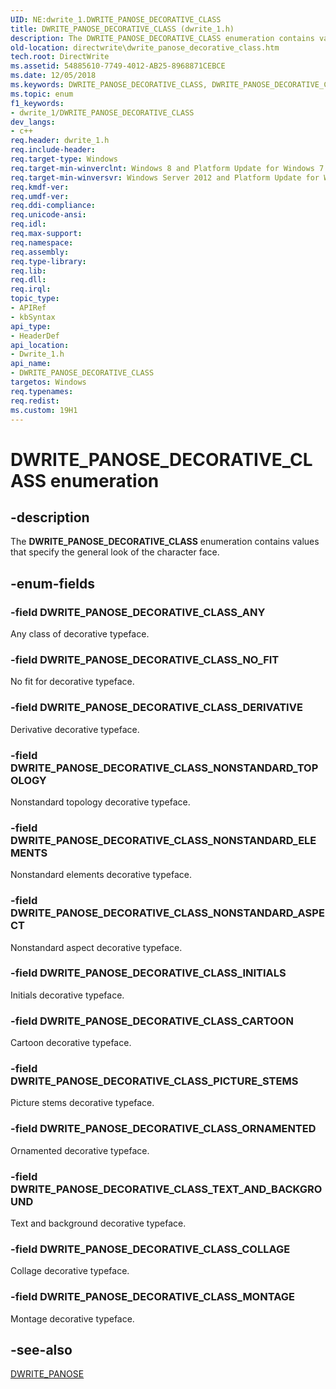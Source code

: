 ```yaml
---
UID: NE:dwrite_1.DWRITE_PANOSE_DECORATIVE_CLASS
title: DWRITE_PANOSE_DECORATIVE_CLASS (dwrite_1.h)
description: The DWRITE_PANOSE_DECORATIVE_CLASS enumeration contains values that specify the general look of the character face.
old-location: directwrite\dwrite_panose_decorative_class.htm
tech.root: DirectWrite
ms.assetid: 54885610-7749-4012-AB25-8968871CEBCE
ms.date: 12/05/2018
ms.keywords: DWRITE_PANOSE_DECORATIVE_CLASS, DWRITE_PANOSE_DECORATIVE_CLASS enumeration [Direct Write], DWRITE_PANOSE_DECORATIVE_CLASS_ANY, DWRITE_PANOSE_DECORATIVE_CLASS_CARTOON, DWRITE_PANOSE_DECORATIVE_CLASS_COLLAGE, DWRITE_PANOSE_DECORATIVE_CLASS_DERIVATIVE, DWRITE_PANOSE_DECORATIVE_CLASS_INITIALS, DWRITE_PANOSE_DECORATIVE_CLASS_MONTAGE, DWRITE_PANOSE_DECORATIVE_CLASS_NONSTANDARD_ASPECT, DWRITE_PANOSE_DECORATIVE_CLASS_NONSTANDARD_ELEMENTS, DWRITE_PANOSE_DECORATIVE_CLASS_NONSTANDARD_TOPOLOGY, DWRITE_PANOSE_DECORATIVE_CLASS_NO_FIT, DWRITE_PANOSE_DECORATIVE_CLASS_ORNAMENTED, DWRITE_PANOSE_DECORATIVE_CLASS_PICTURE_STEMS, DWRITE_PANOSE_DECORATIVE_CLASS_TEXT_AND_BACKGROUND, directwrite.dwrite_panose_decorative_class, dwrite_1/DWRITE_PANOSE_DECORATIVE_CLASS, dwrite_1/DWRITE_PANOSE_DECORATIVE_CLASS_ANY, dwrite_1/DWRITE_PANOSE_DECORATIVE_CLASS_CARTOON, dwrite_1/DWRITE_PANOSE_DECORATIVE_CLASS_COLLAGE, dwrite_1/DWRITE_PANOSE_DECORATIVE_CLASS_DERIVATIVE, dwrite_1/DWRITE_PANOSE_DECORATIVE_CLASS_INITIALS, dwrite_1/DWRITE_PANOSE_DECORATIVE_CLASS_MONTAGE, dwrite_1/DWRITE_PANOSE_DECORATIVE_CLASS_NONSTANDARD_ASPECT, dwrite_1/DWRITE_PANOSE_DECORATIVE_CLASS_NONSTANDARD_ELEMENTS, dwrite_1/DWRITE_PANOSE_DECORATIVE_CLASS_NONSTANDARD_TOPOLOGY, dwrite_1/DWRITE_PANOSE_DECORATIVE_CLASS_NO_FIT, dwrite_1/DWRITE_PANOSE_DECORATIVE_CLASS_ORNAMENTED, dwrite_1/DWRITE_PANOSE_DECORATIVE_CLASS_PICTURE_STEMS, dwrite_1/DWRITE_PANOSE_DECORATIVE_CLASS_TEXT_AND_BACKGROUND
ms.topic: enum
f1_keywords:
- dwrite_1/DWRITE_PANOSE_DECORATIVE_CLASS
dev_langs:
- c++
req.header: dwrite_1.h
req.include-header: 
req.target-type: Windows
req.target-min-winverclnt: Windows 8 and Platform Update for Windows 7 [desktop apps only]
req.target-min-winversvr: Windows Server 2012 and Platform Update for Windows Server 2008 R2 [desktop apps only]
req.kmdf-ver: 
req.umdf-ver: 
req.ddi-compliance: 
req.unicode-ansi: 
req.idl: 
req.max-support: 
req.namespace: 
req.assembly: 
req.type-library: 
req.lib: 
req.dll: 
req.irql: 
topic_type:
- APIRef
- kbSyntax
api_type:
- HeaderDef
api_location:
- Dwrite_1.h
api_name:
- DWRITE_PANOSE_DECORATIVE_CLASS
targetos: Windows
req.typenames: 
req.redist: 
ms.custom: 19H1
---
```


# DWRITE_PANOSE_DECORATIVE_CLASS enumeration


## -description


The <b>DWRITE_PANOSE_DECORATIVE_CLASS</b> enumeration contains values that specify the general look of the character face.


## -enum-fields




### -field DWRITE_PANOSE_DECORATIVE_CLASS_ANY

Any class of decorative typeface.


### -field DWRITE_PANOSE_DECORATIVE_CLASS_NO_FIT

No fit for decorative typeface.


### -field DWRITE_PANOSE_DECORATIVE_CLASS_DERIVATIVE

Derivative decorative typeface.


### -field DWRITE_PANOSE_DECORATIVE_CLASS_NONSTANDARD_TOPOLOGY

Nonstandard topology decorative typeface.


### -field DWRITE_PANOSE_DECORATIVE_CLASS_NONSTANDARD_ELEMENTS

Nonstandard elements decorative typeface.


### -field DWRITE_PANOSE_DECORATIVE_CLASS_NONSTANDARD_ASPECT

Nonstandard aspect decorative typeface.


### -field DWRITE_PANOSE_DECORATIVE_CLASS_INITIALS

Initials decorative typeface.


### -field DWRITE_PANOSE_DECORATIVE_CLASS_CARTOON

Cartoon decorative typeface.


### -field DWRITE_PANOSE_DECORATIVE_CLASS_PICTURE_STEMS

Picture stems decorative typeface.


### -field DWRITE_PANOSE_DECORATIVE_CLASS_ORNAMENTED

Ornamented decorative typeface.


### -field DWRITE_PANOSE_DECORATIVE_CLASS_TEXT_AND_BACKGROUND

Text and background decorative typeface.


### -field DWRITE_PANOSE_DECORATIVE_CLASS_COLLAGE

Collage decorative typeface.


### -field DWRITE_PANOSE_DECORATIVE_CLASS_MONTAGE

Montage decorative typeface.


## -see-also




<a href="/windows/win32/api/dwrite_1/ns-dwrite_1-dwrite_panose">DWRITE_PANOSE</a>
 

 


